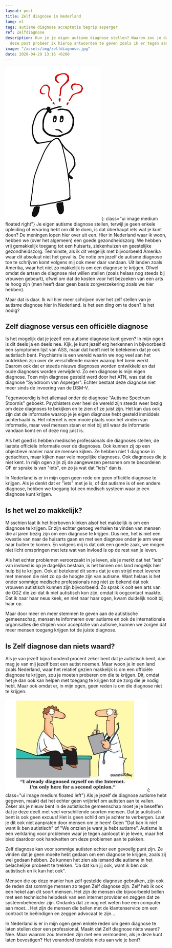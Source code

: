 ```yaml
---
layout: post
title: Zelf diagnose in Nederland
lang: nl
tags: autisme diagnose acceptatie begrip asperger
ref: Zelfdiagnose
description: Kun je je eigen autisme diagnose stellen? Waarom zou je dat willen? In
  deze post probeer ik hierop antwoorden te geven zoals ik er tegen aan kijk.
image: "/assets/img/zelfdiagnose.jpg"
date: 2020-04-29 13:16 +0200
---
```

![Zelf diagnose](/assets/img/zelfdiagnose.jpg){: class="ui image medium floated right"}
Je eigen autisme diagnose stellen, terwijl je geen enkele opleiding of ervaring hebt om dit te doen, is dat überhaupt iets wat je kunt doen? De meningen lopen hier over uit een. Hier in Nederland waar ik woon, hebben we (over het algemeen) een goede gezondheidszorg. We hebben vrij gemakkelijk toegang tot een huisarts, ziekenhuizen en geestelijke gezondheidszorg. Tenminste, als ik dit vergelijk met bijvoorbeeld Amerika waar dit absoluut niet het geval is. De notie om jezelf de autisme diagnose toe te schrijven komt volgens mij ook meer daar vandaan. Uit landen zoals Amerika, waar het niet zo makkelijk is om een diagnose te krijgen. Ofwel omdat de artsen de diagnose niet willen stellen (zoals helaas nog steeds bij vrouwen gebeurt), ofwel om dat de kosten voor het bezoeken van een arts te hoog zijn (men heeft daar geen basis zorgverzekering zoals we hier hebben).

Maar dat is daar. Ik wil hier meer schrijven over het zelf stellen van je autisme diagnose hier in Nederland. Is het een ding om te doen? Is het nodig?

## Zelf diagnose versus een officiële diagnose

Is het mogelijk dat je jezelf een autisme diagnose kunt geven? In mijn ogen is dit deels ja en deels nee. Kijk, je kunt jezelf erg herkennen in bijvoorbeeld een symptomen lijst van ASS, maar dat hoeft niet te betekenen dat je ook autistisch bent. Psychiatrie is een wereld waarin we nog veel aan het ontdekken zijn over de verschillende manier waarop het brein werkt. Daarom ook dat er steeds nieuwe diagnoses worden ontwikkeld en dat oude diagnoses worden verwijderd. Zo een diagnose is mijn eigen diagnose. Toen mijn diagnose gesteld werd door het ATN, was dat de diagnose "Syndroom van Asperger". Echter bestaat deze diagnose niet meer sinds de invoering van de DSM-V.

Tegenwoordig is het allemaal onder de diagnose "Autisme Spectrum Stoornis" geboekt. Psychiaters over heel de wereld zijn steeds weer bezig om deze diagnoses te bekijken en te zien of ze juist zijn. Het kan dus ook zijn dat de informatie waarop je je eigen diagnose hebt gesteld inmiddels achterhaald is. Het internet is een mooie plaats voor het vinden van informatie, maar veel mensen staan er niet bij stil waar de informatie vandaan komt en of deze nog juist is.

Als het goed is hebben medische professionals die diagnoses stellen, de laatste officiële informatie over de diagnoses. Ook kunnen zij op een objectieve manier naar de mensen kijken. Ze hebben niet 1 diagnose in gedachten, maar kijken naar vele mogelijke diagnoses. Ook diagnoses die je niet kent. In mijn ogen zijn zij de aangewezen personen om te beoordelen OF er sprake is van "iets", en zo ja wat dat "iets" dan is.

In Nederland is er in mijn ogen geen rede om geen officiële diagnose te krijgen. Als je denkt dat er "iets" met je is, of dat autisme is of een andere diagnose, hebben we toegang tot een medisch systeem waar je een diagnose kunt krijgen.

## Is het wel zo makkelijk?

Misschien laat ik het hierboven klinken alsof het makkelijk is om een diagnose te krijgen. Er zijn echter genoeg verhalen te vinden van mensen die al jaren bezig zijn om een diagnose te krijgen. Dus nee, het is niet een kwestie van naar de huisarts gaan en met een diagnose onder je arm weer naar buiten te komen. En volgens mij is dat ook een goede zaak, we mogen niet licht omspringen met iets wat van invloed is op de rest van je leven.

Als het echter problemen veroorzaakt in je leven, als je merkt dat het "iets" van invloed is op je dagelijks bestaan, is het binnen ons land mogelijk hier hulp bij te krijgen. Ook al betekend dit soms dat je een strijd moet leveren met mensen die niet zo op de hoogte zijn van autisme. Want helaas is het onder sommige medische professionals nog niet zo bekend dat ook vrouwen autistisch kunnen zijn bijvoorbeeld. Zo sprak ik ooit een arts van de GGZ die zei dat ik niet autistisch kon zijn, omdat ik oogcontact maakte. Dat ik naar haar neus keek, en niet naar haar ogen, kwam duidelijk nooit bij haar op.

Maar door meer en meer stemmen te geven aan de autistische gemeenschap, mensen te informeren over autisme en ook de internationale organisaties die strijden voor acceptatie van autisme, kunnen we zorgen dat meer mensen toegang krijgen tot de juiste diagnose.

## Is Zelf diagnose dan niets waard?

Als je van jezelf bijna honderd procent zeker bent dat je autistisch bent, dan mag je van mij jezelf best een autist noemen. Maar woon je in een land zoals Nederland, waar het relatief gezien makkelijk is om een officiële diagnose te krijgen, zou je moeten proberen om die te krijgen. Dit, omdat het je dan ook kan helpen met toegang te krijgen tot de zorg die je nodig hebt. Maar ook omdat er, in mijn ogen, geen reden is om die diagnose niet te krijgen.

![Zelf diagnose en Second Opion](/assets/img/cartoon-glasbergen-internetdiagnose.jpg){: class="ui image medium floated left"}
Als je jezelf de diagnose autisme hebt gegeven, maakt dat het echter geen vrijbrief om autisten aan te vallen. Zeker als je nieuw bent in de autistische gemeenschap moet je je beseffen dat je deze deelt met veel verschillende soorten mensen. Dat je autistisch bent is ook geen excuus! Het is geen schild om je achter te verbergen. Laat je dit ook niet aanpraten door mensen om je heen! Geen "Dat kan ik niet want ik ben autistisch" of "We ontzien je want je hebt autisme". Autisme is een verklaring voor problemen waar je tegen aanloopt in je leven, maar het bied daardoor ook handvatten om deze problemen aan te pakken.

Zelf diagnose kan voor sommige autisten echter een gevoelig punt zijn. Ze vinden dat je geen moeite hebt gedaan om een diagnose te krijgen, zoals zij wel gedaan hebben. Ze kunnen het zien als iemand die autisme in het belachelijke probeert te trekken. "Ja dat kun jij ook, want ik ben ook autistisch en ik kan het ook".

Mensen die op deze manier hun zelf gestelde diagnose gebruiken, zijn ook de reden dat sommige mensen zo tegen Zelf diagnose zijn. Zelf heb ik ook een hekel aan dit soort mensen. Het zijn de mensen die bijvoorbeeld bellen met een technische helpdesk van een internet provider en zeggen dat ze systeembeheerder zijn. Ondanks dat ze nog net weten hoe een computer aan moet... Het zijn de mensen die bellen met de klantenservice om een contract te beëindigen en zeggen advocaat te zijn...

In Nederland is er in mijn ogen geen enkele reden om geen diagnose te laten stellen door een professional. Maakt dat Zelf diagnose niets waard? Nee. Maar waarom zou tevreden zijn met een vermoeden, als je deze kunt laten bevestigen? Het veranderd tenslotte niets aan wie je bent?
